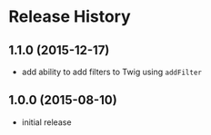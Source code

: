 # Release History

## 1.1.0 (2015-12-17)
- add ability to add filters to Twig using `addFilter`

## 1.0.0 (2015-08-10)
- initial release
